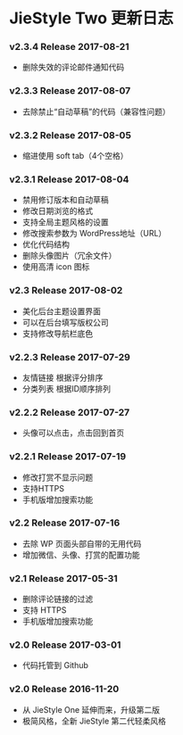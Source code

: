 # JieStyle Two 更新日志

### v2.3.4 Release 2017-08-21
* 删除失效的评论邮件通知代码

### v2.3.3 Release 2017-08-07
* 去除禁止“自动草稿”的代码（兼容性问题）

### v2.3.2 Release 2017-08-05
* 缩进使用 soft tab（4个空格）

### v2.3.1 Release 2017-08-04
* 禁用修订版本和自动草稿
* 修改日期浏览的格式
* 支持全局主题风格的设置
* 修改搜索参数为 WordPress地址（URL）
* 优化代码结构
* 删除头像图片（冗余文件）
* 使用高清 icon 图标

### v2.3 Release 2017-08-02
* 美化后台主题设置界面
* 可以在后台填写版权公司
* 支持修改导航栏底色

### v2.2.3 Release 2017-07-29
* 友情链接 根据评分排序
* 分类列表 根据ID顺序排列

### v2.2.2 Release 2017-07-27
* 头像可以点击，点击回到首页

### v2.2.1 Release 2017-07-19
* 修改打赏不显示问题
* 支持HTTPS
* 手机版增加搜索功能

### v2.2 Release 2017-07-16
* 去除 WP 页面头部自带的无用代码
* 增加微信、头像、打赏的配置功能

### v2.1 Release 2017-05-31
* 删除评论链接的过滤
* 支持 HTTPS
* 手机版增加搜索功能

### v2.0 Release 2017-03-01
* 代码托管到 Github

### v2.0 Release 2016-11-20
* 从 JieStyle One 延伸而来，升级第二版
* 极简风格，全新 JieStyle 第二代轻柔风格